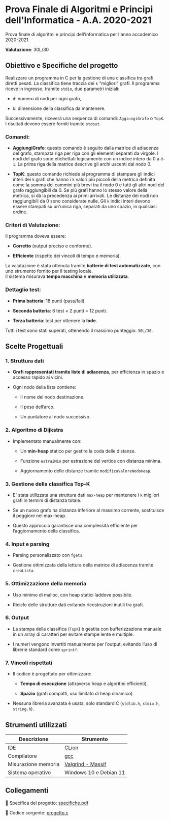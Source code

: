 
# Prova Finale di Algoritmi e Principi dell'Informatica - A.A. 2020-2021

Prova finale di algoritmi e principi dell'informatica per l'anno accademico 2020-2021.

**Valutazione**: 30L/30

## Obiettivo e Specifiche del progetto

Realizzare un programma in C per la gestione di una classifica tra grafi diretti pesati. 
La classifica tiene traccia dei `k` "migliori" grafi.
Il programma riceve in ingresso, tramite `stdin`, due parametri iniziali:

-   `d`: numero di nodi per ogni grafo,
    
-   `k`: dimensione della classifica da mantenere.

Successivamente, riceverà una sequenza di comandi: `AggiungiGrafo` o `TopK`. I risultati devono essere forniti tramite `stdout`.

### Comandi:

-   **AggiungiGrafo**: questo comando è seguito dalla matrice di adiacenza del grafo, stampata riga per riga con gli elementi separati da virgole. I nodi del grafo sono etichettati logicamente con un indice intero da 0 a `d-1`. La prima riga della matrice descrive gli archi uscenti dal nodo 0.

- **TopK**: questo comando richiede al programma di stampare gli indici interi dei `k` grafi che hanno i `k` valori più piccoli della metrica definita come la somma dei cammini più brevi tra il nodo 0 e tutti gli altri nodi del grafo raggiungibili da 0. Se più grafi hanno lo stesso valore della metrica, si dà la precedenza ai primi arrivati. Le distanze dei nodi non raggiungibili da 0 sono considerate nulle. Gli `k` indici interi devono essere stampati su un'unica riga, separati da uno spazio, in qualsiasi ordine.



### Criteri di Valutazione:

Il programma doveva essere:

-   **Corretto** (output preciso e conforme).
    
-   **Efficiente** (rispetto dei vincoli di tempo e memoria).
    

La valutazione è stata ottenuta tramite **batterie di test automatizzate**, con uno strumento fornito per il testing locale.  
Il sistema misurava **tempo macchina** e **memoria utilizzata**.

### Dettaglio test:

-   **Prima batteria**: 18 punti (pass/fail).
    
-   **Seconda batteria**: 6 test × 2 punti = 12 punti.
    
-   **Terza batteria**: test per ottenere la **lode**.
    

Tutti i test sono stati superati, ottenendo il massimo punteggio: `30L/30`.

## Scelte Progettuali

### 1. **Struttura dati**

-   **Grafi rappresentati tramite liste di adiacenza**, per efficienza in spazio e accesso rapido ai vicini.
    
-   Ogni nodo della lista contiene:
    
    -   Il nome del nodo destinazione.
        
    -   Il peso dell’arco.
        
    -   Un puntatore al nodo successivo.
        

### 2. **Algoritmo di Dijkstra**

-   Implementato manualmente con:
    
    -   Un **min-heap** statico per gestire la coda delle distanze.
        
    -   Funzione `estraiMin` per estrazione del vertice con distanza minima.
        
    -   Aggiornamento delle distanze tramite `modificaValoreNodoHeap`.
        

### 3. **Gestione della classifica Top-K**

-   E' stata utilizzata una struttura dati `max-heap` per mantenere i `k` migliori grafi in termini di distanza totale.
    
-   Se un nuovo grafo ha distanza inferiore al massimo corrente, sostituisce il peggiore nel max-heap.
    
-   Questo approccio garantisce una complessità efficiente per l’aggiornamento della classifica.
    

### 4. **Input e parsing**

-   Parsing personalizzato con `fgets`.
    
-   Gestione ottimizzata della lettura della matrice di adiacenza tramite `creaLista`.
    

### 5. **Ottimizzazione della memoria**

-   Uso minimo di malloc, con heap statici laddove possibile.
    
-   Riciclo delle strutture dati evitando ricostruzioni inutili tra grafi.
    

### 6. **Output**

-   La stampa della classifica (`TopK`) è gestita con bufferizzazione manuale in un array di caratteri per evitare stampe lente e multiple.
    
-   I numeri vengono invertiti manualmente per l’output, evitando l’uso di librerie standard come `sprintf`.
    

### 7. **Vincoli rispettati**

-   Il codice è progettato per ottimizzare:
    
    -   **Tempo di esecuzione** (attraverso heap e algoritmi efficienti).
        
    -   **Spazio** (grafi compatti, uso limitato di heap dinamico).
        
-   Nessuna libreria avanzata è usata, solo standard C (`stdlib.h`, `stdio.h`, `string.h`).




## Strumenti utilizzati

| Descrizione         | Strumento                                  |
|---------------------|--------------------------------------------|
| IDE                 | [CLion](https://www.jetbrains.com/clion/)  |
| Compilatore         | [gcc](https://gcc.gnu.org/)                |
| Misurazione memoria | [Valgrind - Massif](https://valgrind.org/) |
| Sistema operativo   | Windows 10 e Debian 11                     

## Collegamenti

📄 Specifica del progetto: [specifiche.pdf](./specifiche.pdf) 

📁 Codice sorgente: [progetto.c](./progetto.c)
